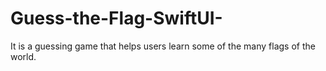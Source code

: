 # Guess-the-Flag-SwiftUI-
It is a guessing game that helps users learn some of the many flags of the world.
